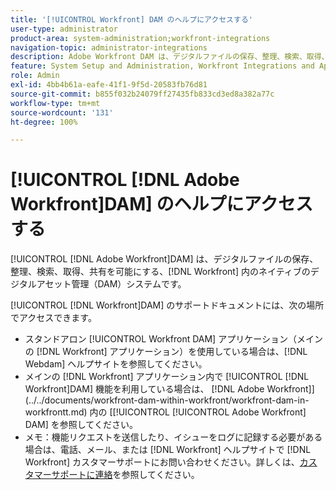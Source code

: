```yaml
---
title: '[!UICONTROL Workfront] DAM のヘルプにアクセスする'
user-type: administrator
product-area: system-administration;workfront-integrations
navigation-topic: administrator-integrations
description: Adobe Workfront DAM は、デジタルファイルの保存、整理、検索、取得、共有を可能にする、Workfront 内のネイティブのデジタルアセット管理（DAM）システムです。
feature: System Setup and Administration, Workfront Integrations and Apps
role: Admin
exl-id: 4bb4b61a-eafe-41f1-9f5d-20583fb76d81
source-git-commit: b855f032b24079ff27435fb833cd3ed8a382a77c
workflow-type: tm+mt
source-wordcount: '131'
ht-degree: 100%

---
```


# [!UICONTROL [!DNL Adobe Workfront]DAM] のヘルプにアクセスする

[!UICONTROL [!DNL Adobe Workfront]DAM] は、デジタルファイルの保存、整理、検索、取得、共有を可能にする、[!DNL Workfront] 内のネイティブのデジタルアセット管理（DAM）システムです。

[!UICONTROL [!DNL Workfront]DAM] のサポートドキュメントには、次の場所でアクセスできます。

* スタンドアロン [!UICONTROL Workfront DAM] アプリケーション（メインの [!DNL Workfront] アプリケーション）を使用している場合は、[!DNL Webdam] ヘルプサイトを参照してください。
* メインの [!DNL Workfront] アプリケーション内で [!UICONTROL [!DNL Workfront]DAM] 機能を利用している場合は、 [!DNL Adobe Workfront]](../../documents/workfront-dam-within-workfront/workfront-dam-in-workfrontt.md) 内の [[!UICONTROL [!UICONTROL Adobe Workfront] DAM] を参照してください。
* メモ：機能リクエストを送信したり、イシューをログに記録する必要がある場合は、電話、メール、または [!DNL Workfront] ヘルプサイトで [!DNL Workfront] カスタマーサポートにお問い合わせください。詳しくは、[カスタマーサポートに連絡](../../workfront-basics/tips-tricks-and-troubleshooting/contact-customer-support.md)を参照してください。
